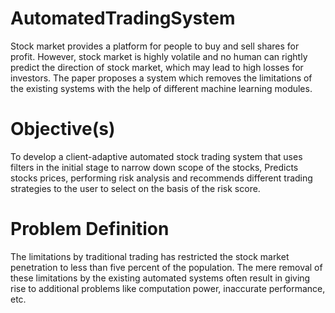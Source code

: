 # AutomatedTradingSystem
Stock market provides a platform for people to buy and sell shares for profit. However, stock market is highly volatile and no human can rightly predict the direction of stock market, which may lead to high losses for investors. The paper proposes a system which removes the limitations of the existing systems with the help of different machine learning modules.

# Objective(s)
To develop a client-adaptive automated stock trading system that
uses filters in the initial stage to narrow down scope of the stocks,
Predicts stocks prices, performing risk analysis and recommends
different trading strategies to the user to select on the basis of the
risk score.

# Problem Definition
The limitations by traditional trading has restricted the stock
market penetration to less than five percent of the population. The
mere removal of these limitations by the existing automated
systems often result in giving rise to additional problems like
computation power, inaccurate performance, etc.
